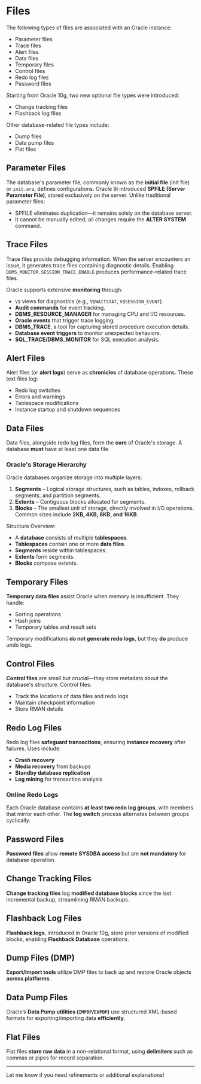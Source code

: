

# Files

The following types of files are associated with an Oracle instance:
- Parameter files  
- Trace files  
- Alert files  
- Data files  
- Temporary files  
- Control files  
- Redo log files  
- Password files  

Starting from Oracle 10g, two new optional file types were introduced:
- Change tracking files  
- Flashback log files  

Other database-related file types include:
- Dump files  
- Data pump files  
- Flat files  

## Parameter Files

The database's parameter file, commonly known as the **initial file** (init file) or `init.ora`, defines configurations. Oracle 9i introduced **SPFILE (Server Parameter File)**, stored exclusively on the server. Unlike traditional parameter files:
- SPFILE eliminates duplication—it remains solely on the database server.  
- It cannot be manually edited; all changes require the **ALTER SYSTEM** command.  

## Trace Files

Trace files provide debugging information. When the server encounters an issue, it generates trace files containing diagnostic details. Enabling `DBMS_MONITOR.SESSION_TRACE_ENABLE` produces performance-related trace files.

Oracle supports extensive **monitoring** through:
- `V$` views for diagnostics (e.g., `V$WAITSTAT`, `V$SESSION_EVENT`).  
- **Audit commands** for event tracking.  
- **DBMS_RESOURCE_MANAGER** for managing CPU and I/O resources.  
- **Oracle events** that trigger trace logging.  
- **DBMS_TRACE**, a tool for capturing stored procedure execution details.  
- **Database event triggers** to monitor unexpected behaviors.  
- **SQL_TRACE/DBMS_MONITOR** for SQL execution analysis.  

## Alert Files

Alert files (or **alert logs**) serve as **chronicles** of database operations. These text files log:
- Redo log switches  
- Errors and warnings  
- Tablespace modifications  
- Instance startup and shutdown sequences  

## Data Files

Data files, alongside redo log files, form the **core** of Oracle's storage. A database **must** have at least one data file.

### Oracle's Storage Hierarchy

Oracle databases organize storage into multiple layers:

1. **Segments** – Logical storage structures, such as tables, indexes, rollback segments, and partition segments.  
2. **Extents** – Contiguous blocks allocated for segments.  
3. **Blocks** – The smallest unit of storage, directly involved in I/O operations. Common sizes include **2KB, 4KB, 8KB, and 16KB**.  

Structure Overview:
- A **database** consists of multiple **tablespaces**.  
- **Tablespaces** contain one or more **data files**.  
- **Segments** reside within tablespaces.  
- **Extents** form segments.  
- **Blocks** compose extents.  

## Temporary Files

**Temporary data files** assist Oracle when memory is insufficient. They handle:
- Sorting operations  
- Hash joins  
- Temporary tables and result sets  

Temporary modifications **do not generate redo logs**, but they **do** produce undo logs.

## Control Files

**Control files** are small but crucial—they store metadata about the database's structure. Control files:
- Track the locations of data files and redo logs  
- Maintain checkpoint information  
- Store RMAN details  

## Redo Log Files

Redo log files **safeguard transactions**, ensuring **instance recovery** after failures. Uses include:
- **Crash recovery**  
- **Media recovery** from backups  
- **Standby database replication**  
- **Log mining** for transaction analysis  

### Online Redo Logs

Each Oracle database contains **at least two redo log groups**, with members that mirror each other. The **log switch** process alternates between groups cyclically.

## Password Files

**Password files** allow **remote SYSDBA access** but are **not mandatory** for database operation.

## Change Tracking Files

**Change tracking files** log **modified database blocks** since the last incremental backup, streamlining RMAN backups.

## Flashback Log Files

**Flashback logs**, introduced in Oracle 10g, store prior versions of modified blocks, enabling **Flashback Database** operations.

## Dump Files (DMP)

**Export/Import tools** utilize DMP files to back up and restore Oracle objects **across platforms**.

## Data Pump Files

Oracle’s **Data Pump utilities (`IMPDP`/`EXPDP`)** use structured XML-based formats for exporting/importing data **efficiently**.

## Flat Files

Flat files **store raw data** in a non-relational format, using **delimiters** such as commas or pipes for record separation.

---

Let me know if you need refinements or additional explanations!
